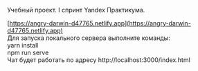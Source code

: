 Учебный проект. I спринт Yandex Практикума.

[https://angry-darwin-d47765.netlify.app](https://angry-darwin-d47765.netlify.app)
<br/>
Для запуска локального сервера выполните команды:
<br/>
yarn install
<br/>
npm run serve
<br/>
Чат будет работать по адресу http://localhost:3000/index.html